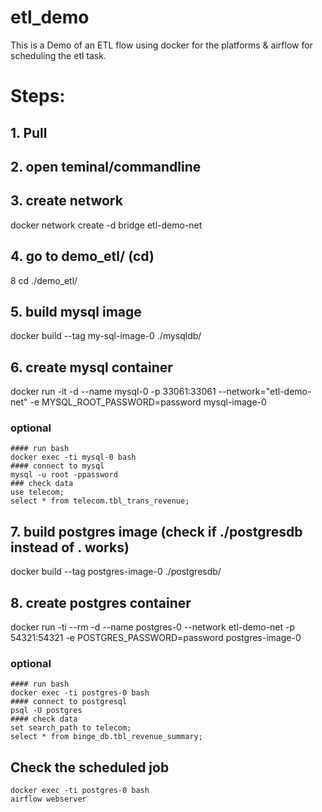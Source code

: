# etl_demo
This is a Demo of an ETL flow using docker for the platforms &amp; airflow for scheduling the etl task.

# Steps:

## 1. Pull

## 2. open teminal/commandline

## 3. create network
docker network create -d bridge etl-demo-net

## 4. go to demo_etl/ (cd)
8
cd ./demo_etl/

## 5. build mysql image
docker build --tag my-sql-image-0 ./mysqldb/ 

## 6. create mysql container
docker run -it -d --name mysql-0 -p 33061:33061 --network="etl-demo-net"  -e MYSQL_ROOT_PASSWORD=password mysql-image-0

### optional
    #### run bash
    docker exec -ti mysql-0 bash   
    #### connect to mysql
    mysql -u root -ppassword
    ### check data
    use telecom;
    select * from telecom.tbl_trans_revenue;


## 7. build postgres image (check if ./postgresdb instead of . works)
docker build --tag postgres-image-0 ./postgresdb/  

## 8. create postgres container
docker run -ti --rm -d --name postgres-0 --network etl-demo-net -p 54321:54321 -e POSTGRES_PASSWORD=password postgres-image-0

### optional
    #### run bash
    docker exec -ti postgres-0 bash   
    #### connect to postgresql
    psql -U postgres
    #### check data
    set search_path to telecom;
    select * from binge_db.tbl_revenue_summary;


## Check the scheduled job
    docker exec -ti postgres-0 bash 
    airflow webserver
